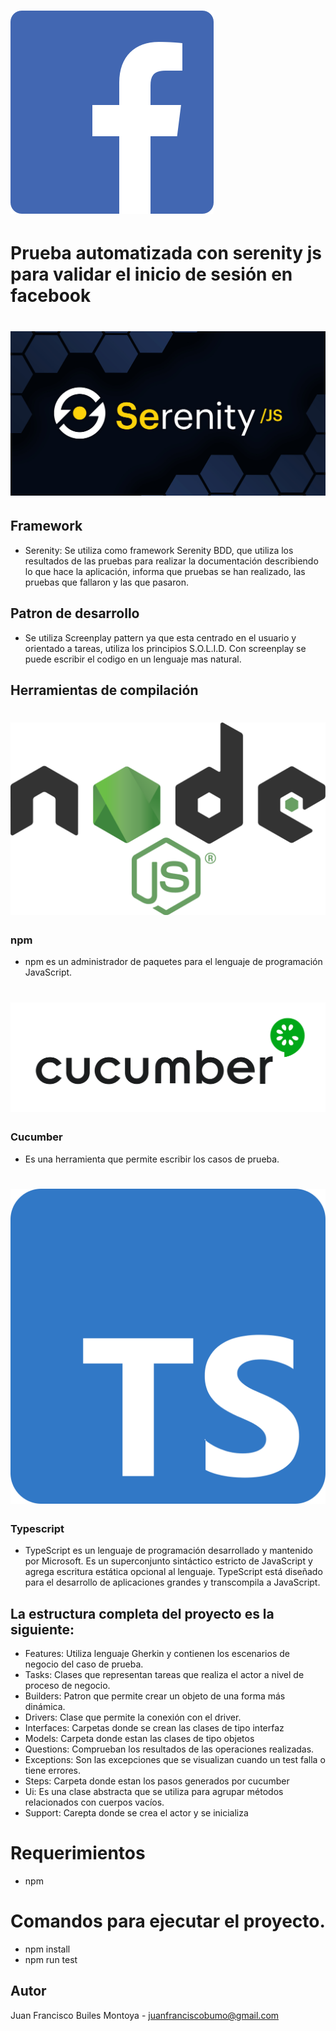 # ![Serenity BDD](docs/facebook.png "Logo Title Text 1")


# Prueba automatizada con serenity js para validar el inicio de sesión en facebook

# ![Serenity BDD](docs/serenity.png "Logo Title Text 1")

## Framework

* Serenity: Se utiliza como framework Serenity BDD, que utiliza los resultados de las pruebas para realizar la documentación describiendo lo que hace la aplicación, informa que pruebas se han realizado, las pruebas que fallaron y las que pasaron. 

## Patron de desarrollo

* Se utiliza Screenplay pattern ya que esta centrado en el usuario y orientado a tareas, utiliza los principios S.O.L.I.D. Con screenplay se puede escribir el codigo en un lenguaje mas natural.

## Herramientas de compilación 

# ![Serenity BDD](docs/node.png "Logo Title Text 1")

### npm

* npm es un administrador de paquetes para el lenguaje de programación JavaScript.

# ![Serenity BDD](docs/cucumber.png "Logo Title Text 1")

### Cucumber

* Es una herramienta que permite escribir los casos de prueba.

# ![Typescript](docs/typescript.png "Logo Title Text 1")
### Typescript
* TypeScript es un lenguaje de programación desarrollado y mantenido por Microsoft. Es un superconjunto sintáctico estricto de JavaScript y agrega escritura estática opcional al lenguaje. TypeScript está diseñado para el desarrollo de aplicaciones grandes y transcompila a JavaScript.

## La estructura completa del proyecto es la siguiente:

* Features: Utiliza lenguaje Gherkin y contienen los escenarios de negocio del caso de prueba. 
* Tasks: Clases que representan tareas que realiza el actor a nivel de proceso de negocio. 
* Builders: Patron que permite crear un objeto de una forma más dinámica.
* Drivers: Clase que permite la conexión con el driver.
* Interfaces: Carpetas donde se crean las clases de tipo interfaz
* Models: Carpeta donde estan las clases de tipo objetos
* Questions: Comprueban los resultados de las operaciones realizadas. 
* Exceptions: Son las excepciones que se visualizan cuando un test falla o tiene errores. 
* Steps: Carpeta donde estan los pasos generados por cucumber
* Ui: Es una clase abstracta que se utiliza para agrupar métodos relacionados con cuerpos vacíos.
* Support: Carepta donde se crea el actor y se inicializa

# Requerimientos

* npm

# Comandos para ejecutar el proyecto.

* npm install
* npm run test

## Autor

Juan Francisco Builes Montoya - juanfranciscobumo@gmail.com
